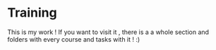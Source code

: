 # Training
This is my work ! If you want to visit it , there is a a whole section and folders with every course and tasks with it !
:)
